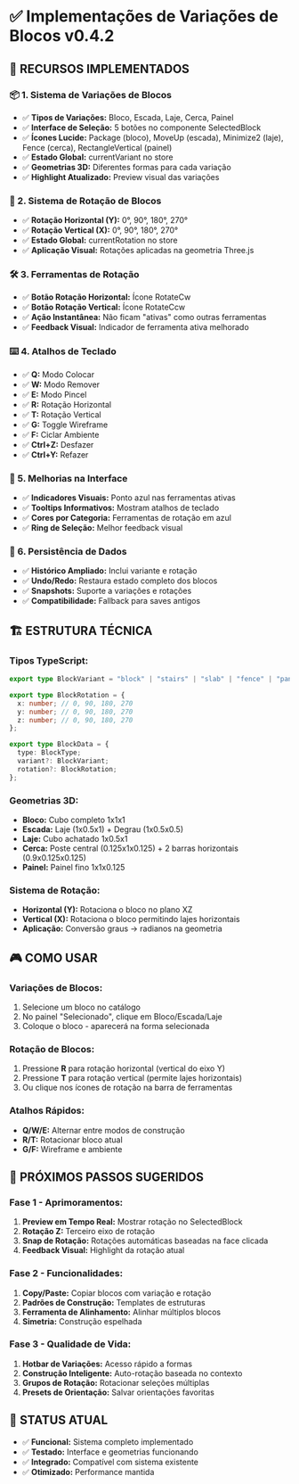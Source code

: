 # ✅ Implementações de Variações de Blocos v0.4.2

## 🎯 **RECURSOS IMPLEMENTADOS**

### **📦 1. Sistema de Variações de Blocos**
- ✅ **Tipos de Variações:** Bloco, Escada, Laje, Cerca, Painel
- ✅ **Interface de Seleção:** 5 botões no componente SelectedBlock
- ✅ **Ícones Lucide:** Package (bloco), MoveUp (escada), Minimize2 (laje), Fence (cerca), RectangleVertical (painel)
- ✅ **Estado Global:** currentVariant no store
- ✅ **Geometrias 3D:** Diferentes formas para cada variação
- ✅ **Highlight Atualizado:** Preview visual das variações

### **🔄 2. Sistema de Rotação de Blocos**
- ✅ **Rotação Horizontal (Y):** 0°, 90°, 180°, 270°
- ✅ **Rotação Vertical (X):** 0°, 90°, 180°, 270°
- ✅ **Estado Global:** currentRotation no store
- ✅ **Aplicação Visual:** Rotações aplicadas na geometria Three.js

### **🛠️ 3. Ferramentas de Rotação**
- ✅ **Botão Rotação Horizontal:** Ícone RotateCw
- ✅ **Botão Rotação Vertical:** Ícone RotateCcw
- ✅ **Ação Instantânea:** Não ficam "ativas" como outras ferramentas
- ✅ **Feedback Visual:** Indicador de ferramenta ativa melhorado

### **⌨️ 4. Atalhos de Teclado**
- ✅ **Q:** Modo Colocar
- ✅ **W:** Modo Remover  
- ✅ **E:** Modo Pincel
- ✅ **R:** Rotação Horizontal
- ✅ **T:** Rotação Vertical
- ✅ **G:** Toggle Wireframe
- ✅ **F:** Ciclar Ambiente
- ✅ **Ctrl+Z:** Desfazer
- ✅ **Ctrl+Y:** Refazer

### **🎨 5. Melhorias na Interface**
- ✅ **Indicadores Visuais:** Ponto azul nas ferramentas ativas
- ✅ **Tooltips Informativos:** Mostram atalhos de teclado
- ✅ **Cores por Categoria:** Ferramentas de rotação em azul
- ✅ **Ring de Seleção:** Melhor feedback visual

### **💾 6. Persistência de Dados**
- ✅ **Histórico Ampliado:** Inclui variante e rotação
- ✅ **Undo/Redo:** Restaura estado completo dos blocos
- ✅ **Snapshots:** Suporte a variações e rotações
- ✅ **Compatibilidade:** Fallback para saves antigos

## 🏗️ **ESTRUTURA TÉCNICA**

### **Tipos TypeScript:**
```typescript
export type BlockVariant = "block" | "stairs" | "slab" | "fence" | "panel";

export type BlockRotation = {
  x: number; // 0, 90, 180, 270
  y: number; // 0, 90, 180, 270
  z: number; // 0, 90, 180, 270
};

export type BlockData = { 
  type: BlockType;
  variant?: BlockVariant;
  rotation?: BlockRotation;
};
```

### **Geometrias 3D:**
- **Bloco:** Cubo completo 1x1x1
- **Escada:** Laje (1x0.5x1) + Degrau (1x0.5x0.5)
- **Laje:** Cubo achatado 1x0.5x1
- **Cerca:** Poste central (0.125x1x0.125) + 2 barras horizontais (0.9x0.125x0.125)
- **Painel:** Painel fino 1x1x0.125

### **Sistema de Rotação:**
- **Horizontal (Y):** Rotaciona o bloco no plano XZ
- **Vertical (X):** Rotaciona o bloco permitindo lajes horizontais
- **Aplicação:** Conversão graus → radianos na geometria

## 🎮 **COMO USAR**

### **Variações de Blocos:**
1. Selecione um bloco no catálogo
2. No painel "Selecionado", clique em Bloco/Escada/Laje
3. Coloque o bloco - aparecerá na forma selecionada

### **Rotação de Blocos:**
1. Pressione **R** para rotação horizontal (vertical do eixo Y)
2. Pressione **T** para rotação vertical (permite lajes horizontais)
3. Ou clique nos ícones de rotação na barra de ferramentas

### **Atalhos Rápidos:**
- **Q/W/E:** Alternar entre modos de construção
- **R/T:** Rotacionar bloco atual
- **G/F:** Wireframe e ambiente

## 🚀 **PRÓXIMOS PASSOS SUGERIDOS**

### **Fase 1 - Aprimoramentos:**
1. **Preview em Tempo Real:** Mostrar rotação no SelectedBlock
2. **Rotação Z:** Terceiro eixo de rotação
3. **Snap de Rotação:** Rotações automáticas baseadas na face clicada
4. **Feedback Visual:** Highlight da rotação atual

### **Fase 2 - Funcionalidades:**
1. **Copy/Paste:** Copiar blocos com variação e rotação
2. **Padrões de Construção:** Templates de estruturas
3. **Ferramenta de Alinhamento:** Alinhar múltiplos blocos
4. **Simetria:** Construção espelhada

### **Fase 3 - Qualidade de Vida:**
1. **Hotbar de Variações:** Acesso rápido a formas
2. **Construção Inteligente:** Auto-rotação baseada no contexto
3. **Grupos de Rotação:** Rotacionar seleções múltiplas
4. **Presets de Orientação:** Salvar orientações favoritas

## 🏁 **STATUS ATUAL**
- ✅ **Funcional:** Sistema completo implementado
- ✅ **Testado:** Interface e geometrias funcionando
- ✅ **Integrado:** Compatível com sistema existente
- ✅ **Otimizado:** Performance mantida
